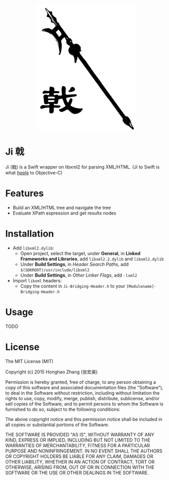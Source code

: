 <h3 align="center">
    <img src="Ji.png" alt="Ji: a Swift XML/HTML parser" />
</h3>

# Ji 戟 
Ji (戟) is a Swift wrapper on libxml2 for parsing XML/HTML. (Ji to Swift is what [hpple](https://github.com/topfunky/hpple) to Objective-C)

# Features
- Build an XML/HTML tree and navigate the tree
- Evaluate XPath expression and get results nodes

# Installation
- Add `libxml2.dylib`:
    - Open project, select the target, under **General**, in **Linked Frameworks and Libraries**, add `libxml2.2.dylib` and `libxml2.dylib`
    - Under **Build Settings**, in *Header Search Paths*, add `$(SDKROOT)/usr/include/libxml2`
    - Under **Build Settings**, in *Other Linker Flags*, add `-lxml2`
- Import `libxml` headers:
    - Copy the content in `Ji-Bridging-Header.h` to your `[Modulename]-Bridging-Header.h`

# Usage
TODO

# License

The MIT License (MIT)

Copyright (c) 2015 Honghao Zhang (张宏昊)

Permission is hereby granted, free of charge, to any person obtaining a copy
of this software and associated documentation files (the "Software"), to deal
in the Software without restriction, including without limitation the rights
to use, copy, modify, merge, publish, distribute, sublicense, and/or sell
copies of the Software, and to permit persons to whom the Software is
furnished to do so, subject to the following conditions:

The above copyright notice and this permission notice shall be included in all
copies or substantial portions of the Software.

THE SOFTWARE IS PROVIDED "AS IS", WITHOUT WARRANTY OF ANY KIND, EXPRESS OR
IMPLIED, INCLUDING BUT NOT LIMITED TO THE WARRANTIES OF MERCHANTABILITY,
FITNESS FOR A PARTICULAR PURPOSE AND NONINFRINGEMENT. IN NO EVENT SHALL THE
AUTHORS OR COPYRIGHT HOLDERS BE LIABLE FOR ANY CLAIM, DAMAGES OR OTHER
LIABILITY, WHETHER IN AN ACTION OF CONTRACT, TORT OR OTHERWISE, ARISING FROM,
OUT OF OR IN CONNECTION WITH THE SOFTWARE OR THE USE OR OTHER DEALINGS IN THE
SOFTWARE.
